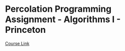 # Percolation Programming Assignment - Algorithms I - Princeton

[Course Link](https://www.coursera.org/learn/algorithms-part1/home/welcome)